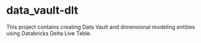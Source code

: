 # data_vault-dlt

This project contains creating Data Vault and dimensional modeling entities using Databricks Delta Live Table.
